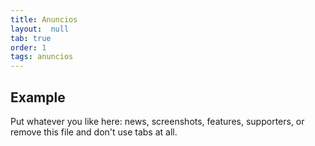 ```yaml
---
title: Anuncios
layout:  null
tab: true
order: 1
tags: anuncios
---
```


## Example

Put whatever you like here: news, screenshots, features, supporters, or remove this file and don't use tabs at all.
